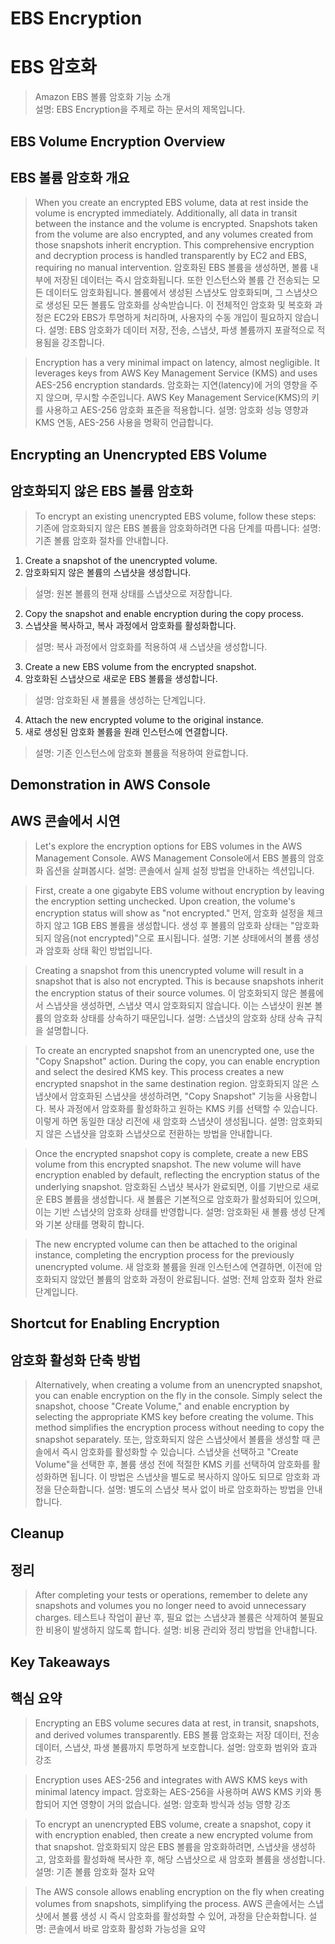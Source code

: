 # EBS Encryption
# EBS 암호화
> Amazon EBS 볼륨 암호화 기능 소개  
> 설명: EBS Encryption을 주제로 하는 문서의 제목입니다.

## EBS Volume Encryption Overview
## EBS 볼륨 암호화 개요
> When you create an encrypted EBS volume, data at rest inside the volume is encrypted immediately. Additionally, all data in transit between the instance and the volume is encrypted. Snapshots taken from the volume are also encrypted, and any volumes created from those snapshots inherit encryption. This comprehensive encryption and decryption process is handled transparently by EC2 and EBS, requiring no manual intervention.
> 암호화된 EBS 볼륨을 생성하면, 볼륨 내부에 저장된 데이터는 즉시 암호화됩니다. 또한 인스턴스와 볼륨 간 전송되는 모든 데이터도 암호화됩니다. 볼륨에서 생성된 스냅샷도 암호화되며, 그 스냅샷으로 생성된 모든 볼륨도 암호화를 상속받습니다. 이 전체적인 암호화 및 복호화 과정은 EC2와 EBS가 투명하게 처리하며, 사용자의 수동 개입이 필요하지 않습니다.
> 설명: EBS 암호화가 데이터 저장, 전송, 스냅샷, 파생 볼륨까지 포괄적으로 적용됨을 강조합니다.

> Encryption has a very minimal impact on latency, almost negligible. It leverages keys from AWS Key Management Service (KMS) and uses AES-256 encryption standards.
> 암호화는 지연(latency)에 거의 영향을 주지 않으며, 무시할 수준입니다. AWS Key Management Service(KMS)의 키를 사용하고 AES-256 암호화 표준을 적용합니다.
> 설명: 암호화 성능 영향과 KMS 연동, AES-256 사용을 명확히 언급합니다.

## Encrypting an Unencrypted EBS Volume
## 암호화되지 않은 EBS 볼륨 암호화
> To encrypt an existing unencrypted EBS volume, follow these steps:
> 기존에 암호화되지 않은 EBS 볼륨을 암호화하려면 다음 단계를 따릅니다:
> 설명: 기존 볼륨 암호화 절차를 안내합니다.

1. Create a snapshot of the unencrypted volume.  
1. 암호화되지 않은 볼륨의 스냅샷을 생성합니다.  
> 설명: 원본 볼륨의 현재 상태를 스냅샷으로 저장합니다.

2. Copy the snapshot and enable encryption during the copy process.  
2. 스냅샷을 복사하고, 복사 과정에서 암호화를 활성화합니다.  
> 설명: 복사 과정에서 암호화를 적용하여 새 스냅샷을 생성합니다.

3. Create a new EBS volume from the encrypted snapshot.  
3. 암호화된 스냅샷으로 새로운 EBS 볼륨을 생성합니다.  
> 설명: 암호화된 새 볼륨을 생성하는 단계입니다.

4. Attach the new encrypted volume to the original instance.  
4. 새로 생성된 암호화 볼륨을 원래 인스턴스에 연결합니다.  
> 설명: 기존 인스턴스에 암호화 볼륨을 적용하여 완료합니다.

## Demonstration in AWS Console
## AWS 콘솔에서 시연
> Let's explore the encryption options for EBS volumes in the AWS Management Console.
> AWS Management Console에서 EBS 볼륨의 암호화 옵션을 살펴봅시다.
> 설명: 콘솔에서 실제 설정 방법을 안내하는 섹션입니다.

> First, create a one gigabyte EBS volume without encryption by leaving the encryption setting unchecked. Upon creation, the volume's encryption status will show as "not encrypted."
> 먼저, 암호화 설정을 체크하지 않고 1GB EBS 볼륨을 생성합니다. 생성 후 볼륨의 암호화 상태는 "암호화되지 않음(not encrypted)"으로 표시됩니다.
> 설명: 기본 상태에서의 볼륨 생성과 암호화 상태 확인 방법입니다.

> Creating a snapshot from this unencrypted volume will result in a snapshot that is also not encrypted. This is because snapshots inherit the encryption status of their source volumes.
> 이 암호화되지 않은 볼륨에서 스냅샷을 생성하면, 스냅샷 역시 암호화되지 않습니다. 이는 스냅샷이 원본 볼륨의 암호화 상태를 상속하기 때문입니다.
> 설명: 스냅샷의 암호화 상태 상속 규칙을 설명합니다.

> To create an encrypted snapshot from an unencrypted one, use the "Copy Snapshot" action. During the copy, you can enable encryption and select the desired KMS key. This process creates a new encrypted snapshot in the same destination region.
> 암호화되지 않은 스냅샷에서 암호화된 스냅샷을 생성하려면, "Copy Snapshot" 기능을 사용합니다. 복사 과정에서 암호화를 활성화하고 원하는 KMS 키를 선택할 수 있습니다. 이렇게 하면 동일한 대상 리전에 새 암호화 스냅샷이 생성됩니다.
> 설명: 암호화되지 않은 스냅샷을 암호화 스냅샷으로 전환하는 방법을 안내합니다.

> Once the encrypted snapshot copy is complete, create a new EBS volume from this encrypted snapshot. The new volume will have encryption enabled by default, reflecting the encryption status of the underlying snapshot.
> 암호화된 스냅샷 복사가 완료되면, 이를 기반으로 새로운 EBS 볼륨을 생성합니다. 새 볼륨은 기본적으로 암호화가 활성화되어 있으며, 이는 기반 스냅샷의 암호화 상태를 반영합니다.
> 설명: 암호화된 새 볼륨 생성 단계와 기본 상태를 명확히 합니다.

> The new encrypted volume can then be attached to the original instance, completing the encryption process for the previously unencrypted volume.
> 새 암호화 볼륨을 원래 인스턴스에 연결하면, 이전에 암호화되지 않았던 볼륨의 암호화 과정이 완료됩니다.
> 설명: 전체 암호화 절차 완료 단계입니다.

## Shortcut for Enabling Encryption
## 암호화 활성화 단축 방법
> Alternatively, when creating a volume from an unencrypted snapshot, you can enable encryption on the fly in the console. Simply select the snapshot, choose "Create Volume," and enable encryption by selecting the appropriate KMS key before creating the volume. This method simplifies the encryption process without needing to copy the snapshot separately.
> 또는, 암호화되지 않은 스냅샷에서 볼륨을 생성할 때 콘솔에서 즉시 암호화를 활성화할 수 있습니다. 스냅샷을 선택하고 "Create Volume"을 선택한 후, 볼륨 생성 전에 적절한 KMS 키를 선택하여 암호화를 활성화하면 됩니다. 이 방법은 스냅샷을 별도로 복사하지 않아도 되므로 암호화 과정을 단순화합니다.
> 설명: 별도의 스냅샷 복사 없이 바로 암호화하는 방법을 안내합니다.

## Cleanup
## 정리
> After completing your tests or operations, remember to delete any snapshots and volumes you no longer need to avoid unnecessary charges.
> 테스트나 작업이 끝난 후, 필요 없는 스냅샷과 볼륨은 삭제하여 불필요한 비용이 발생하지 않도록 합니다.
> 설명: 비용 관리와 정리 방법을 안내합니다.

## Key Takeaways
## 핵심 요약
> Encrypting an EBS volume secures data at rest, in transit, snapshots, and derived volumes transparently.
> EBS 볼륨 암호화는 저장 데이터, 전송 데이터, 스냅샷, 파생 볼륨까지 투명하게 보호합니다.
> 설명: 암호화 범위와 효과 강조

> Encryption uses AES-256 and integrates with AWS KMS keys with minimal latency impact.
> 암호화는 AES-256을 사용하며 AWS KMS 키와 통합되어 지연 영향이 거의 없습니다.
> 설명: 암호화 방식과 성능 영향 강조

> To encrypt an unencrypted EBS volume, create a snapshot, copy it with encryption enabled, then create a new encrypted volume from that snapshot.
> 암호화되지 않은 EBS 볼륨을 암호화하려면, 스냅샷을 생성하고, 암호화를 활성화해 복사한 후, 해당 스냅샷으로 새 암호화 볼륨을 생성합니다.
> 설명: 기존 볼륨 암호화 절차 요약

> The AWS console allows enabling encryption on the fly when creating volumes from snapshots, simplifying the process.
> AWS 콘솔에서는 스냅샷에서 볼륨 생성 시 즉시 암호화를 활성화할 수 있어, 과정을 단순화합니다.
> 설명: 콘솔에서 바로 암호화 활성화 가능성을 요약
